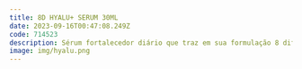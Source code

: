 ```yaml
---
title: 8D HYALU+ SERUM 30ML
date: 2023-09-16T00:47:08.249Z
code: 714523
description: Sérum fortalecedor diário que traz em sua formulação 8 diferentes tipos de...
image: img/hyalu.png
---
```


